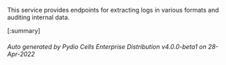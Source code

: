






This service provides endpoints for extracting logs in various formats and auditing internal data.

[:summary]

###### Auto generated by Pydio Cells Enterprise Distribution v4.0.0-beta1 on 28-Apr-2022
